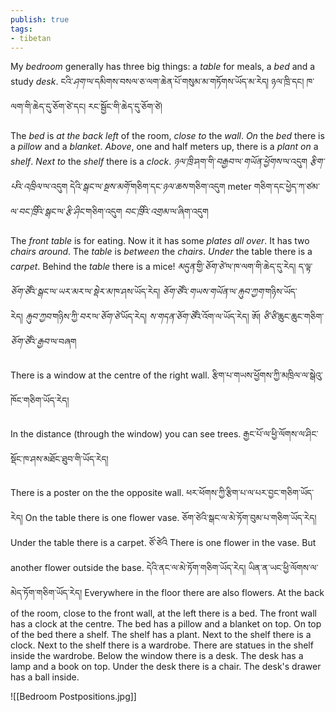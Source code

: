 ```yaml
---
publish: true
tags:
- tibetan
---
```


My <i class="b">bedroom</i> generally has three big things: a <i class="b">table</i> for meals, a <i class="b">bed</i> and a study <i class="b">desk</i>.
ངའི་<i class="b">ཤག་</i>ལ་དམིགས་བསལ་ཅ་ལག་ཆེན་པོ་གསུམ་མ་གཏོགས་ཡོད་མ་རེད། ཉལ་ཁྲི་དང། ཁ་ལག་གི་ཆེད་དུ་ཅོག་ཙེ་དང། རང་སྦྱོང་གི་ཆེད་དུ་ཅོག་ཙེ།

The <i class="b">bed</i> is <i class="p">at the back</i> <i class="p">left</i> of the room, <i class="p">close to</i> the <i class="b">wall</i>. <i class="p">On</i> the <i class="b">bed</i> there is a <i class="b">pillow</i> and a <i class="b">blanket</i>. <i class="p">Above</i>, one and half meters up, there is a <i class="b">plant</i> <i class="p">on</i> a <i class="b">shelf</i>. <i class="p">Next to</i> the <i class="b">shelf</i> there is a <i class="b">clock</i>.
<i class="b">ཉལ་ཁྲི་</i>ཤག་གི་<i class="p">བརྒྱབ་</i>ལ་<i class="p">གཡོན་ཕྱོགས་</i>ལ་འདུག <i class="b">རྩིག་པ</i>འི་<i class="p">འཁྲིལ་</i>ལ་འདུག དེའི་<i class="p">སྒང་</i>ལ་<i class="b">སྔས་མགོ་</i>གཅིག་དང་<i class="b">ཉལ་ཆས་</i>གཅིག་འདུག meter གཅིག་དང་ཕྱེད་ཀ་ཙམ་ལ་<i class="b">བང་ཁྲི</i>འི་<i class="p">སྒང་</i>ལ་<i class="b">རྩི་ཤིང་</i>གཅིག་འདུག <i class="b">བང་ཁྲི</i>འི་<i class="p">འགྲམ་</i>ལ་ཞིག་འདུག

The <i class="p">front</i> <i class="b">table</i> is for eating. Now it it has some <i class="b">plates</i> <i class="p">all over</i>. It has two <i class="b">chairs</i> <i class="p">around</i>. The <i class="b">table</i> is <i class="p">between</i> the <i class="p">chairs</i>. <i class="p">Under</i> the table there is a <i class="b">carpet</i>. Behind the <i class="b">table</i> there is a mice!
<i class="p">མདུན་</i>གྱི་<i class="b">ཅོག་ཙེ་</i>ལ་ཁ་ལག་གི་ཆེད་དུ་རེད། ད་ལྟ་<i class="b">ཅོག་ཙེ</i>འི་<i class="p">སྒང་</i>ལ་<i class="p">ཡར་མར་</i>ལ་<i class="b">སྡེར་མ་</i>ཁ་ཤས་ཡོད་རེད། <i class="b">ཅོག་ཙེ</i>འི་<i class="p">གཡས་གཡོན་</i>ལ་<i class="b">རྐུབ་ཀྱག་</i>གཉིས་ཡོད་རེད། <i class="b">རྐུབ་ཀྱབ་</i>གཉིས་ཀྱི་<i class="p">བར་</i>ལ་<i class="b">ཅོག་ཙེ་</i>ཡོད་རེད། <i class="b">ས་གདན་</i><i class="b">ཅོག་ཙེ</i>འི་འོག་ལ་ཡོད་རེད། ཨོ། <i class="b">ཙི་ཙི་</i>ཆུང་ཆུང་གཅིག་<i class="b">ཅོག་ཙེ</i>འི་<i class="p">རྒྱབ་</i>ལ་བཞག

There is a window at the centre of the right wall.
རྩིག་པ་གཡས་ཕྱོགས་ཀྱི་མཁྲིལ་ལ་སྒེའུ་ཁོང་གཅིག་ཡོད་རེད།

In the distance (through the window) you can see trees.
རྒྱང་པོ་ལ་ཕྱི་ལོགས་ལ་ཤིང་སྡོང་ཁ་ཤས་མཐོང་ཐུབ་གི་ཡོད་རེད།

There is a poster on the the opposite wall.
ཕར་ཕོགས་ཀྱི་རྩིག་པ་ལ་པར་བྱང་གཅིག་ཡོད་རེད།
On the table there is one flower vase.
ཅོག་ཙེའི་སྒང་ལ་མེ་ཏོག་བུམ་པ་གཅིག་ཡོད་རེད།
Under the table there is a carpet.
ཙོ་ཙེའི
There is one flower in the vase. But another flower outside the base.
དེའི་ནང་ལ་མེ་ཏོག་གཅིག་ཡོད་རེད། ཡིན་ན་ཡང་ཕྱི་ལོགས་ལ་མེད་ཏོག་གཅིག་ཡོད་རེད།
Everywhere in the floor there are also flowers.
At the back of the room, close to the front wall, at the left there is a bed.
The front wall has a clock at the centre.
The bed has a pillow and a blanket on top.
On top of the bed there a shelf. The shelf has a plant.
Next to the shelf there is a clock.
Next to the shelf there is a wardrobe.
There are statues in the shelf inside the wardrobe.
Below the window there is a desk.
The desk has a lamp and a book on top.
Under the desk there is a chair.
The desk's drawer has a ball inside.

![[Bedroom Postpositions.jpg]]

